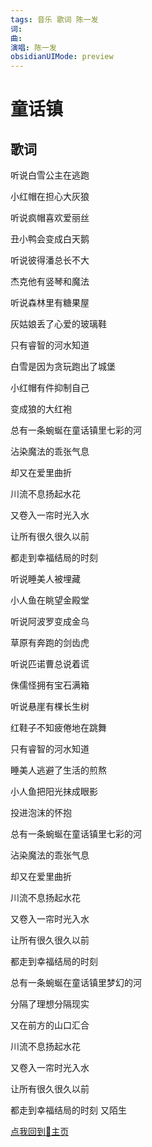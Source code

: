 ```yaml
---
tags: 音乐 歌词 陈一发
词: 
曲: 
演唱: 陈一发
obsidianUIMode: preview
---
```


# 童话镇

## 歌词

听说白雪公主在逃跑

小红帽在担心大灰狼

听说疯帽喜欢爱丽丝

丑小鸭会变成白天鹅

听说彼得潘总长不大

杰克他有竖琴和魔法

听说森林里有糖果屋

灰姑娘丢了心爱的玻璃鞋

只有睿智的河水知道

白雪是因为贪玩跑出了城堡

小红帽有件抑制自己

变成狼的大红袍

总有一条蜿蜒在童话镇里七彩的河

沾染魔法的乖张气息

却又在爱里曲折

川流不息扬起水花

又卷入一帘时光入水

让所有很久很久以前

都走到幸福结局的时刻

听说睡美人被埋藏

小人鱼在眺望金殿堂

听说阿波罗变成金乌

草原有奔跑的剑齿虎

听说匹诺曹总说着谎

侏儒怪拥有宝石满箱

听说悬崖有棵长生树

红鞋子不知疲倦地在跳舞

只有睿智的河水知道

睡美人逃避了生活的煎熬

小人鱼把阳光抹成眼影

投进泡沫的怀抱

总有一条蜿蜒在童话镇里七彩的河

沾染魔法的乖张气息

却又在爱里曲折

川流不息扬起水花

又卷入一帘时光入水

让所有很久很久以前

都走到幸福结局的时刻

总有一条蜿蜒在童话镇里梦幻的河

分隔了理想分隔现实

又在前方的山口汇合

川流不息扬起水花

又卷入一帘时光入水

让所有很久很久以前

都走到幸福结局的时刻 又陌生

[点我回到🏡主页](https://nn66kk.github.io/Mon-Blog/)